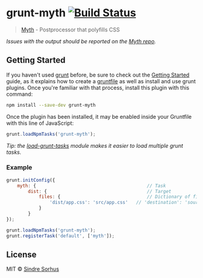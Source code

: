 # grunt-myth [![Build Status](https://secure.travis-ci.org/sindresorhus/grunt-myth.png?branch=master)](http://travis-ci.org/sindresorhus/grunt-myth)

> [Myth](https://github.com/segmentio/myth) - Postprocessor that polyfills CSS

*Issues with the output should be reported on the [Myth repo](https://github.com/segmentio/myth).*


## Getting Started

If you haven't used [grunt][] before, be sure to check out the [Getting Started][] guide, as it explains how to create a [gruntfile][Getting Started] as well as install and use grunt plugins. Once you're familiar with that process, install this plugin with this command:

```sh
npm install --save-dev grunt-myth
```

Once the plugin has been installed, it may be enabled inside your Gruntfile with this line of JavaScript:

```js
grunt.loadNpmTasks('grunt-myth');
```

*Tip: the [load-grunt-tasks](https://github.com/sindresorhus/load-grunt-tasks) module makes it easier to load multiple grunt tasks.*


[grunt]: http://gruntjs.com
[Getting Started]: https://github.com/gruntjs/grunt/wiki/Getting-started


### Example

```js
grunt.initConfig({
	myth: {											// Task
		dist: {										// Target
			files: {								// Dictionary of files
				'dist/app.css': 'src/app.css'	// 'destination': 'source'
			}
		}
});

grunt.loadNpmTasks('grunt-myth');
grunt.registerTask('default', ['myth']);
```


## License

MIT © [Sindre Sorhus](http://sindresorhus.com)
